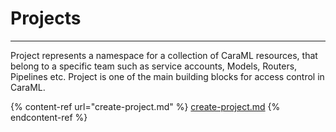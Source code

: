 # Projects

***

Project represents a namespace for a collection of CaraML resources, that belong to a specific team such as service accounts, Models, Routers, Pipelines etc. Project is one of the main building blocks for access control in CaraML.

{% content-ref url="create-project.md" %}
[create-project.md](../module/router/how-to/create-project.md)
{% endcontent-ref %}
